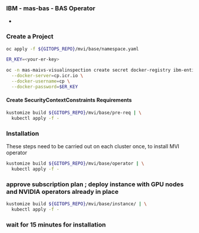 ### IBM - mas-bas - BAS Operator
* 

### Create a Project 
```bash
oc apply -f ${GITOPS_REPO}/mvi/base/namespace.yaml

ER_KEY=<your-er-key>

oc -n mas-maivs-visualinspection create secret docker-registry ibm-entitlement \
  --docker-server=cp.icr.io \
  --docker-username=cp \
  --docker-password=$ER_KEY
```
#### Create SecurityContextConstraints Requirements


```bash
kustomize build ${GITOPS_REPO}/mvi/base/pre-req | \
  kubectl apply -f -
```

### Installation

These steps need to be carried out on each cluster once, to install MVI operator

```bash
kustomize build ${GITOPS_REPO}/mvi/base/operator | \
  kubectl apply -f -
```
### approve subscription plan ; deploy instance with GPU nodes and NVIDIA operators already in place

```bash
kustomize build ${GITOPS_REPO}/mvi/base/instance/ | \
  kubectl apply -f -

```
### wait for 15 minutes for installation
